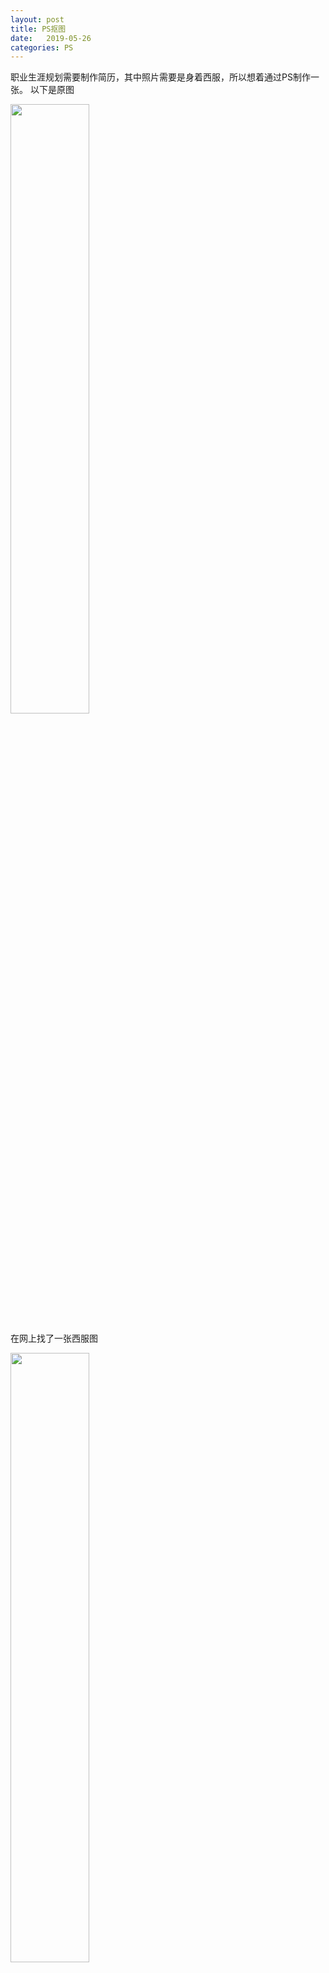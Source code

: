 ```yaml
---
layout: post
title: PS抠图
date:   2019-05-26
categories: PS
---
```


<!-- MarkdownTOC -->




职业生涯规划需要制作简历，其中照片需要是身着西服，所以想着通过PS制作一张。
以下是原图

<img src="http://ww1.sinaimg.cn/large/005Ve57dly1g3f1sjhfi3j31031emn71.jpg" width="50%" height="50%" >


在网上找了一张西服图

<img src="http://ww1.sinaimg.cn/large/005Ve57dly1g3f1tkx7ydj30f50c042g.jpg" width="50%" height="50%" >

于是通过拼接，开始制作。
步骤
1. 在ps中打开你自己的所要p的头像
2. 将西装图直接拖入至场景中
3. 需要这两者合并，合并可见图像，才可后续操作，否则后面的抠图也是两者分离的

<img src="http://ww1.sinaimg.cn/large/005Ve57dly1g3f2blutj5j30ej0o4jul.jpg" width="50%" height="50%">

4. 用钢笔工具对西服进行抠选，当闭合选取时按住CTRL+ENTER键，当图中出现蚂蚁线时CTRL+J,此时会自动将选中的变成一个新的图层
5. 然后CTRL+Tt调整大小，直到和脖子契合即可
6. 类似步骤3，扣除你需要的西装+头像，当闭合选取时按住CTRL+ENTER键，当图中出现蚂蚁线时在菜单栏中->选择->反选，CTRL+J，使人物与背景分离，此时会自动将选中的变成一个新的图层
7. 点开背景图层，在前景色中用颜色识别器选中你需要的背景色，将背景与新图层合并，保存成功。

## 成果：

<img src="http://ww1.sinaimg.cn/large/005Ve57dly1g3f2d415ofj31031em1kx.jpg" width="50%" height="50%">

